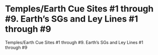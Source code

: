 # Temples/Earth Cue Sites #1 through #9. Earth’s SGs and Ley Lines #1 through #9

Temples/Earth Cue Sites #1 through #9. Earth’s SGs and Ley Lines #1 through #9